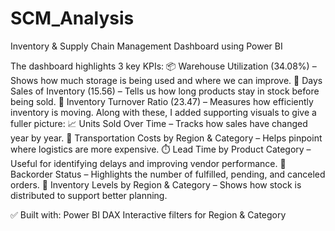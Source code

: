 # SCM_Analysis
Inventory &amp; Supply Chain Management Dashboard using Power BI

The dashboard highlights 3 key KPIs:
📦 Warehouse Utilization (34.08%) – Shows how much storage is being used and where we can improve.
 📅 Days Sales of Inventory (15.56) – Tells us how long products stay in stock before being sold.
 🔁 Inventory Turnover Ratio (23.47) – Measures how efficiently inventory is moving.
Along with these, I added supporting visuals to give a fuller picture:
📈 Units Sold Over Time – Tracks how sales have changed year by year.
 🚚 Transportation Costs by Region & Category – Helps pinpoint where logistics are more expensive.
 ⏱️ Lead Time by Product Category – Useful for identifying delays and improving vendor performance.
 🔄 Backorder Status – Highlights the number of fulfilled, pending, and canceled orders.
 🧭 Inventory Levels by Region & Category – Shows how stock is distributed to support better planning.

✅ Built with:
Power BI
DAX
Interactive filters for Region & Category

